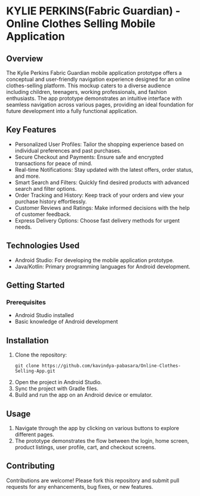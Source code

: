 # KYLIE PERKINS(Fabric Guardian) - Online Clothes Selling Mobile Application

## Overview
The Kylie Perkins Fabric Guardian mobile application prototype offers a conceptual and user-friendly navigation experience designed for an online clothes-selling platform. This mockup caters to a diverse audience including children, teenagers, working professionals, and fashion enthusiasts. The app prototype demonstrates an intuitive interface with seamless navigation across various pages, providing an ideal foundation for future development into a fully functional application.

## Key Features
* Personalized User Profiles: Tailor the shopping experience based on individual preferences and past purchases.
* Secure Checkout and Payments: Ensure safe and encrypted transactions for peace of mind.
* Real-time Notifications: Stay updated with the latest offers, order status, and more.
* Smart Search and Filters: Quickly find desired products with advanced search and filter options.
* Order Tracking and History: Keep track of your orders and view your purchase history effortlessly.
* Customer Reviews and Ratings: Make informed decisions with the help of customer feedback.
* Express Delivery Options: Choose fast delivery methods for urgent needs.

## Technologies Used
* Android Studio: For developing the mobile application prototype.
* Java/Kotlin: Primary programming languages for Android development.

## Getting Started
### Prerequisites
* Android Studio installed
* Basic knowledge of Android development

## Installation
1. Clone the repository:
   ```
   git clone https://github.com/kavindya-pabasara/Online-Clothes-Selling-App.git
   ```
2. Open the project in Android Studio.
3. Sync the project with Gradle files.
4. Build and run the app on an Android device or emulator.

## Usage
1. Navigate through the app by clicking on various buttons to explore different pages.
2. The prototype demonstrates the flow between the login, home screen, product listings, user profile, cart, and checkout screens.

## Contributing
Contributions are welcome! Please fork this repository and submit pull requests for any enhancements, bug fixes, or new features.
